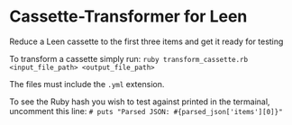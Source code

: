 # Cassette-Transformer for Leen
Reduce a Leen cassette to the first three items and get it ready for testing

To transform a cassette simply run: `ruby transform_cassette.rb <input_file_path> <output_file_path>`

The files must include the `.yml` extension.

To see the Ruby hash you wish to test against printed in the termainal, uncomment this line:
`# puts "Parsed JSON: #{parsed_json['items'][0]}"` 
